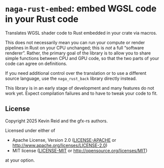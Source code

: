 `naga-rust-embed`: embed WGSL code in your Rust code
====================================================

Translates WGSL shader code to Rust embedded in your crate via macros.

This does not necessarily mean you can run your compute or render pipelines in Rust
on your CPU unchanged; this is *not* a full “software renderer”. Rather, the primary goal
of the library is to allow you to share simple functions between CPU and GPU code, so
that the two parts of your code can agree on definitions.

If you need additional control over the translation or to use a different source language,
use the `naga_rust_back` library directly instead.

This library is in an early stage of development and many features do not work yet.
Expect compilation failures and to have to tweak your code to fit.

[`naga`]: https://crates.io/crates/naga

License
-------

Copyright 2025 Kevin Reid and the gfx-rs authors.

Licensed under either of

 * Apache License, Version 2.0
   ([LICENSE-APACHE](LICENSE-APACHE) or http://www.apache.org/licenses/LICENSE-2.0)
 * MIT license
   ([LICENSE-MIT](LICENSE-MIT) or http://opensource.org/licenses/MIT)

at your option.

